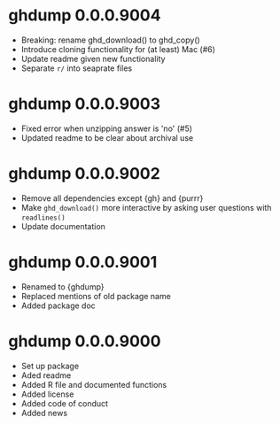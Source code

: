 # ghdump 0.0.0.9004

* Breaking: rename ghd_download() to ghd_copy()
* Introduce cloning functionality for (at least) Mac (#6)
* Update readme given new functionality
* Separate `r/` into seaprate files

# ghdump 0.0.0.9003

* Fixed error when unzipping answer is 'no' (#5)
* Updated readme to be clear about archival use

# ghdump 0.0.0.9002

* Remove all dependencies except {gh} and {purrr}
* Make `ghd_download()` more interactive by asking user questions with `readlines()`
* Update documentation

# ghdump 0.0.0.9001

* Renamed to {ghdump}
* Replaced mentions of old package name
* Added package doc

# ghdump 0.0.0.9000

* Set up package
* Aded readme
* Added R file and documented functions
* Added license
* Added code of conduct
* Added news
